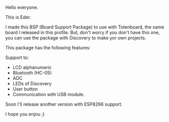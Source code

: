 Hello everyone.

This is Eder.

I made this BSP (Board Support Package) to use with Totenboard, the same board I released in this profile. But, don't worry
if you don't have this one, you can use the package with Discovery to make yor own projects.

This package has the following features:

Support to:
- LCD alphanumeric
- Bluetooth (HC-05)
- ADC
- LEDs of Discovery
- User button
- Communication with USB module.

Soon I'll release another version with ESP8266 support.

I hope you enjou ;)
